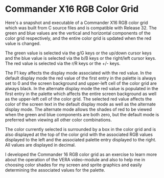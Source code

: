# Commander X16 RGB Color Grid

Here's a snapshot and executable of a Commander X16 RGB color grid which was built from C source files and is compatible with Release 32. The green and blue values are the vertical and horizontal components of the color grid respectively, and the entire color grid is updated when the red value is changed.

The green value is selected via the g/G keys or the up/down cursor keys and the blue value is selected via the b/B keys or the right/left cursor keys. The red value is selected via the r/R keys or the +/- keys.

The F1 key affects the display mode associated with the red value. In the default display mode the red value of the first entry in the palette is always set to 0 and the screen background and upper-left cell of the color grid are always black. In the alternate display mode the red value is populated in the first entry in the palette which affects the entire screen background as well as the upper-left cell of the color grid. The selected red value affects the color of the screen text in the default display mode as well as the alternate display mode. The alternate mode allows the shades of red to be viewed when the green and blue components are both zero, but the default mode is preferred when viewing all other color combinations.

The color currently selected is surrounded by a box in the color grid and is also displayed at the top of the color grid with the associated RGB values displayed to the left and the associated palette entry displayed to the right. All values are displayed in decimal.

I developed the Commander 16 RGB color grid as an exercise to learn more about the operation of the VERA video-module and also to help me in choosing color shades for my screen and sprite graphics and easily determining the associated values for the palette.
